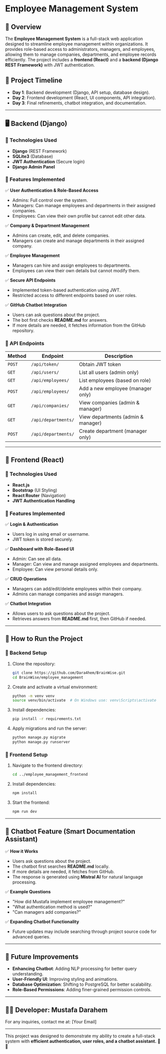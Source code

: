 # Employee Management System

## 📌 Overview

The **Employee Management System** is a full-stack web application designed to streamline employee management within organizations. It provides role-based access to administrators, managers, and employees, allowing them to manage companies, departments, and employee records efficiently. The project includes a **frontend (React)** and a **backend (Django REST Framework)** with JWT authentication.

## 📅 Project Timeline

- **Day 1**: Backend development (Django, API setup, database design).
- **Day 2**: Frontend development (React, UI components, API integration).
- **Day 3**: Final refinements, chatbot integration, and documentation.

---

## 🖥️ Backend (Django)

### 🔹 Technologies Used

- **Django** (REST Framework)
- **SQLite3** (Database)
- **JWT Authentication** (Secure login)
- **Django Admin Panel**

### 🔹 Features Implemented

✅ **User Authentication & Role-Based Access**

- Admins: Full control over the system.
- Managers: Can manage employees and departments in their assigned companies.
- Employees: Can view their own profile but cannot edit other data.

✅ **Company & Department Management**

- Admins can create, edit, and delete companies.
- Managers can create and manage departments in their assigned company.

✅ **Employee Management**

- Managers can hire and assign employees to departments.
- Employees can view their own details but cannot modify them.

✅ **Secure API Endpoints**

- Implemented token-based authentication using JWT.
- Restricted access to different endpoints based on user roles.

✅ **GitHub Chatbot Integration**

- Users can ask questions about the project.
- The bot first checks **README.md** for answers.
- If more details are needed, it fetches information from the GitHub repository.

### 🔹 API Endpoints

| Method | Endpoint            | Description                        |
| ------ | ------------------- | ---------------------------------- |
| `POST` | `/api/token/`       | Obtain JWT token                   |
| `GET`  | `/api/users/`       | List all users (admin only)        |
| `GET`  | `/api/employees/`   | List employees (based on role)     |
| `POST` | `/api/employees/`   | Add a new employee (manager only)  |
| `GET`  | `/api/companies/`   | View companies (admin & manager)   |
| `GET`  | `/api/departments/` | View departments (admin & manager) |
| `POST` | `/api/departments/` | Create department (manager only)   |

---

## 🎨 Frontend (React)

### 🔹 Technologies Used

- **React.js**
- **Bootstrap** (UI Styling)
- **React Router** (Navigation)
- **JWT Authentication Handling**

### 🔹 Features Implemented

✅ **Login & Authentication**

- Users log in using email or username.
- JWT token is stored securely.

✅ **Dashboard with Role-Based UI**

- Admin: Can see all data.
- Manager: Can view and manage assigned employees and departments.
- Employee: Can view personal details only.

✅ **CRUD Operations**

- Managers can add/edit/delete employees within their company.
- Admins can manage companies and assign managers.

✅ **Chatbot Integration**

- Allows users to ask questions about the project.
- Retrieves answers from **README.md** first, then GitHub if needed.

---

## 🚀 How to Run the Project

### 🔹 Backend Setup

1. Clone the repository:
   ```sh
   git clone https://github.com/Dara4hem/BrainWise.git
   cd BrainWise/employee_management
   ```
2. Create and activate a virtual environment:
   ```sh
   python -m venv venv
   source venv/bin/activate  # On Windows use: venv\Scripts\activate
   ```
3. Install dependencies:
   ```sh
   pip install -r requirements.txt
   ```
4. Apply migrations and run the server:
   ```sh
   python manage.py migrate
   python manage.py runserver
   ```

### 🔹 Frontend Setup

1. Navigate to the frontend directory:
   ```sh
   cd ../employee_management_frontend
   ```
2. Install dependencies:
   ```sh
   npm install
   ```
3. Start the frontend:
   ```sh
   npm run dev
   ```

---

## 🔹 Chatbot Feature (Smart Documentation Assistant)

✅ **How it Works**

- Users ask questions about the project.
- The chatbot first searches **README.md** locally.
- If more details are needed, it fetches from GitHub.
- The response is generated using **Mistral AI** for natural language processing.

✅ **Example Questions**

- "How did Mustafa implement employee management?"
- "What authentication method is used?"
- "Can managers add companies?"

✅ **Expanding Chatbot Functionality**

- Future updates may include searching through project source code for advanced queries.

---

## 🔮 Future Improvements

- **Enhancing Chatbot**: Adding NLP processing for better query understanding.
- **User-Friendly UI**: Improving styling and animations.
- **Database Optimization**: Shifting to PostgreSQL for better scalability.
- **Role-Based Permissions**: Adding finer-grained permission controls.

---

## 👨‍💻 Developer: Mustafa Darahem

For any inquiries, contact me at: [Your Email]

---

This project was designed to demonstrate my ability to create a full-stack system with **efficient authentication, user roles, and a chatbot assistant.** 🚀🔥

